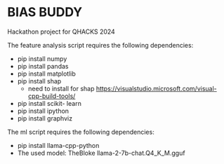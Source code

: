 # BIAS BUDDY
Hackathon project for QHACKS 2024

The feature analysis script requires the following dependencies:
- pip install numpy
- pip install pandas
- pip install matplotlib
- pip install shap
  - need to install for shap https://visualstudio.microsoft.com/visual-cpp-build-tools/
- pip install scikit- learn
- pip install ipython
- pip install graphviz

The ml script requires the following dependencies:
- pip install llama-cpp-python
- The used model: TheBloke llama-2-7b-chat.Q4_K_M.gguf

